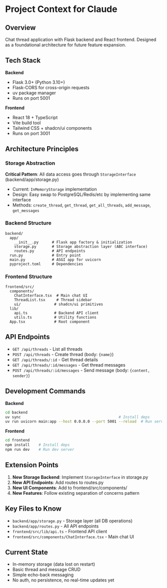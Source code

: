 # Project Context for Claude

## Overview
Chat thread application with Flask backend and React frontend. Designed as a foundational architecture for future feature expansion.

## Tech Stack

**Backend**
- Flask 3.0+ (Python 3.10+)
- Flask-CORS for cross-origin requests
- uv package manager
- Runs on port 5001

**Frontend**
- React 18 + TypeScript
- Vite build tool
- Tailwind CSS + shadcn/ui components
- Runs on port 3001

## Architecture Principles

### Storage Abstraction
**Critical Pattern**: All data access goes through `StorageInterface` (backend/app/storage.py)
- Current: `InMemoryStorage` implementation
- Design: Easy swap to PostgreSQL/Redis/etc by implementing same interface
- Methods: `create_thread`, `get_thread`, `get_all_threads`, `add_message`, `get_messages`

### Backend Structure
```
backend/
  app/
    __init__.py      # Flask app factory & initialization
    storage.py       # Storage abstraction layer (ABC interface)
    routes.py        # API endpoints
  run.py             # Entry point
  main.py            # ASGI app for uvicorn
  pyproject.toml     # Dependencies
```

### Frontend Structure
```
frontend/src/
  components/
    ChatInterface.tsx  # Main chat UI
    ThreadList.tsx     # Thread sidebar
    ui/               # shadcn/ui primitives
  lib/
    api.ts            # Backend API client
    utils.ts          # Utility functions
  App.tsx             # Root component
```

## API Endpoints
- `GET /api/threads` - List all threads
- `POST /api/threads` - Create thread (body: `{name}`)
- `GET /api/threads/:id` - Get thread details
- `GET /api/threads/:id/messages` - Get thread messages
- `POST /api/threads/:id/messages` - Send message (body: `{content, sender}`)

## Development Commands

**Backend**
```bash
cd backend
uv sync                                            # Install deps
uv run uvicorn main:app --host 0.0.0.0 --port 5001 --reload  # Run server
```

**Frontend**
```bash
cd frontend
npm install    # Install deps
npm run dev    # Run dev server
```

## Extension Points

1. **New Storage Backend**: Implement `StorageInterface` in storage.py
2. **New API Endpoints**: Add routes to routes.py
3. **New UI Components**: Add to frontend/src/components/
4. **New Features**: Follow existing separation of concerns pattern

## Key Files to Know
- `backend/app/storage.py` - Storage layer (all DB operations)
- `backend/app/routes.py` - All API endpoints
- `frontend/src/lib/api.ts` - Frontend API client
- `frontend/src/components/ChatInterface.tsx` - Main chat UI

## Current State
- In-memory storage (data lost on restart)
- Basic thread and message CRUD
- Simple echo-back messaging
- No auth, no persistence, no real-time updates yet
